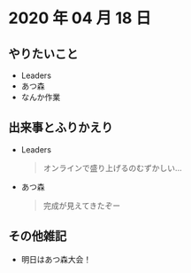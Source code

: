 # 2020 年 04 月 18 日

## やりたいこと

- Leaders
- あつ森
- なんか作業

## 出来事とふりかえり

- Leaders
  > オンラインで盛り上げるのむずかしい...
- あつ森
  > 完成が見えてきたぞー

## その他雑記

- 明日はあつ森大会！
